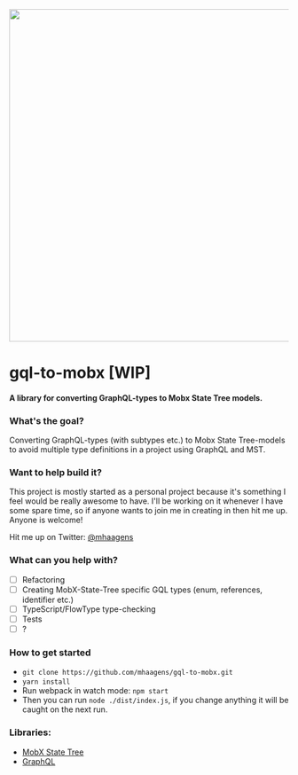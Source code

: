 <img src="https://raw.githubusercontent.com/mhaagens/gql-to-mobx/master/screenshot_1.png" width="600" height="auto">

# gql-to-mobx [WIP]
#### A library for converting GraphQL-types to Mobx State Tree models. 

### What's the goal?

Converting GraphQL-types (with subtypes etc.) to Mobx State Tree-models to avoid multiple type definitions
in a project using GraphQL and MST.

### Want to help build it?

This project is mostly started as a personal project because it's something I feel would be really awesome to have.
I'll be working on it whenever I have some spare time, so if anyone wants to join me in creating in then hit me up. 
Anyone is welcome!

Hit me up on Twitter: [@mhaagens](https://twitter.com/mhaagensli)

### What can you help with?

- [ ] Refactoring
- [ ] Creating MobX-State-Tree specific GQL types (enum, references, identifier etc.)
- [ ] TypeScript/FlowType type-checking
- [ ] Tests
- [ ] ?

### How to get started
- ```git clone https://github.com/mhaagens/gql-to-mobx.git```
- ```yarn install```
- Run webpack in watch mode: ```npm start```
- Then you can run ```node ./dist/index.js```, if you change anything it will be caught on the next run.

### Libraries:
- [MobX State Tree](https://github.com/mobxjs/mobx-state-tree)
- [GraphQL](http://graphql.org/)
